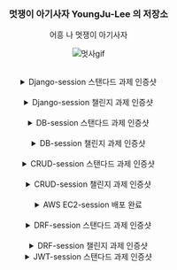 ### <center> 멋쟁이 아기사자 YoungJu-Lee 의 저장소<center>
 
<center> 어흥 나 멋쟁이 아기사자<center>

![멋사gif](https://github.com/LikeLion-at-CAU-12th/YoungJu-Lee/assets/150261503/c87fdd67-82e1-4a96-977e-3121b151accf)

<br>

<details>
<summary> Django-session 스탠다드 과제 인증샷</summary>
<div markdown="1">

![스크린샷 2024-03-23 003538](https://github.com/LikeLion-at-CAU-12th/YoungJu-Lee/assets/102248480/1e93c5b0-fd8c-4086-982e-954a546ead62)
</div>
</details>

<br>

<details>
<summary>  Django-session 챌린지 과제 인증샷</summary>
<div markdown="1">

![스크린샷 2024-03-24 163210](https://github.com/LikeLion-at-CAU-12th/YoungJu-Lee/assets/150261503/aa284d67-3e7e-4f2a-bcbb-297fae2d4367)
</div>
</details>

<br>

<details>
<summary> DB-session 스탠다드 과제 인증샷</summary>
<div markdown="1">
<br>
ERD 

![스크린샷 2024-03-31 201639](https://github.com/LikeLion-at-CAU-12th/YoungJu-Lee/assets/150261503/3c624b92-8aef-4867-8465-0bf355cb1212)

<br>
Admin
![스크린샷 2024-03-31 204033](https://github.com/LikeLion-at-CAU-12th/YoungJu-Lee/assets/150261503/6864d9e4-c78c-4434-b6b7-120a3e77de5e)
</div>
</details>

<br>

<details>
<summary> DB-session 챌린지 과제 인증샷</summary>
<div markdown="1">
<br>
ERD

![스크린샷 2024-04-01 022150](https://github.com/LikeLion-at-CAU-12th/YoungJu-Lee/assets/150261503/22cb0412-ab83-4908-8462-145e78798c11)

<br>
Admin
![스크린샷 2024-04-01 034649](https://github.com/LikeLion-at-CAU-12th/YoungJu-Lee/assets/150261503/bd6dac9f-06f8-49f2-b09c-6b4c5df69acf)

<br>
sqlite 
![스크린샷 2024-04-01 052541](https://github.com/LikeLion-at-CAU-12th/YoungJu-Lee/assets/150261503/e34ed3c6-d599-4414-9704-bd28e0b025da)
</div>
</details>

<br>

<details>
<summary> CRUD-session 스탠다드 과제 인증샷 </summary>
<div markdown="1">
<br>
게시글에 포함된 모든 Comment 읽어오는 API

![스크린샷 2024-04-05 203019](https://github.com/LikeLion-at-CAU-12th/YoungJu-Lee/assets/150261503/cd251972-7635-4a67-95f7-3c264159fd7b)
![스크린샷 2024-04-05 205016](https://github.com/LikeLion-at-CAU-12th/YoungJu-Lee/assets/150261503/83b22968-a065-423e-ac92-a285ea0ea6ae)

<br>
일주일 내 모든 게시글 불러오기 기능 
![스크린샷 2024-04-05 214729](https://github.com/LikeLion-at-CAU-12th/YoungJu-Lee/assets/150261503/102fd3f1-2b2c-4f68-b209-80805cc91f5f)

</div>
</details>

<br>

<details>
<summary> CRUD-session 챌린지 과제 인증샷</summary>
<div markdown="1">

![스크린샷 2024-04-06 221557](https://github.com/LikeLion-at-CAU-12th/YoungJu-Lee/assets/150261503/9b4ce792-3b61-430d-a284-0283b21b3201)
</div>
</details>

<br>

<details>  
<summary> AWS EC2-session 배포 완료 </summary>
<div markdown="1">

![스크린샷 2024-04-13 231319](https://github.com/LikeLion-at-CAU-12th/YoungJu-Lee/assets/150261503/e08f60a3-3925-4031-93bd-44ab761dd3cb)

<br>
로그사진
![스크린샷 2024-04-15 034403](https://github.com/LikeLion-at-CAU-12th/Myeonggyu-Kim/assets/150261503/d4c6ef49-d44c-4886-8e12-128b297fd771)
</div>
</details>

<br>

<details>
<summary> DRF-session 스탠다드 과제 인증샷</summary>
<div markdown="1">
<br>
Comment API APIView로 구현하기

![스크린샷 2024-05-03 212554](https://github.com/LikeLion-at-CAU-12th/YoungJu-Lee/assets/150261503/3f99d6f2-14e6-464a-b184-1b3ec8c94768)
![스크린샷 2024-05-03 212621](https://github.com/LikeLion-at-CAU-12th/YoungJu-Lee/assets/150261503/aebc0511-b746-4a72-80d4-8737d618df85)

</div>
</details>

<br>

<details>
<summary> DRF-session 챌린지 과제 인증샷 </summary>
<br>
<div markdown="1">
GenericAPIView로 Post API 구현하기

![스크린샷 2024-05-03 221857](https://github.com/LikeLion-at-CAU-12th/YoungJu-Lee/assets/150261503/c77ec218-4fe3-482a-bf28-d432933b7cdf)
![스크린샷 2024-05-03 221911](https://github.com/LikeLion-at-CAU-12th/YoungJu-Lee/assets/150261503/867b7cfb-c86f-4504-af34-c1e0c57af110)
![스크린샷 2024-05-03 222455](https://github.com/LikeLion-at-CAU-12th/YoungJu-Lee/assets/150261503/fb2bd19e-a8f2-4262-9f04-4bd84e6124cd)

API Swagger 문서화

![스크린샷 2024-05-04 040706](https://github.com/LikeLion-at-CAU-12th/YoungJu-Lee/assets/150261503/88a6cafa-e4ed-4c5a-a5a5-8ad72a1f2ee0)
![스크린샷 2024-05-04 002338](https://github.com/LikeLion-at-CAU-12th/YoungJu-Lee/assets/150261503/2dd10132-9bdd-41b9-8d19-be8a5ac096d7)

데코레이터 적용 후
![스크린샷 2024-05-04 040728](https://github.com/LikeLion-at-CAU-12th/YoungJu-Lee/assets/150261503/8341175a-de7e-42cc-a8b8-b732ef115f7c)
</div>
</details>

  
<details>
<summary> JWT-session 스탠다드 과제 인증샷</summary>
<div markdown="1">
<br>
SecretKey Permission

![스크린샷 2024-05-11 141600](https://github.com/LikeLion-at-CAU-12th/YoungJu-Lee/assets/150261503/8fa18861-4b6d-428a-a28a-22c17c1b2218)
![스크린샷 2024-05-11 130750](https://github.com/LikeLion-at-CAU-12th/YoungJu-Lee/assets/150261503/709de0d8-2cb9-4929-a89c-84c8e7c846b7)

<br>
IsWriterOrReadOnly Permission

![스크린샷 2024-05-11 150952](https://github.com/LikeLion-at-CAU-12th/YoungJu-Lee/assets/150261503/7e1ac163-4c40-41bc-93ae-9f413e7a6b5c)
![스크린샷 2024-05-11 151129](https://github.com/LikeLion-at-CAU-12th/YoungJu-Lee/assets/150261503/0de0f8a8-eeb6-40b6-80e9-dec39f584c05)
</div>
</details>